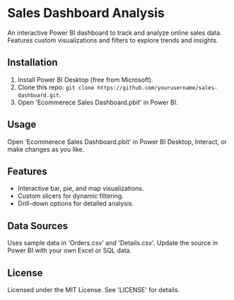 # Sales Dashboard Analysis

An interactive Power BI dashboard to track and analyze online sales data. Features custom visualizations and filters to explore trends and insights.

## Installation
1. Install Power BI Desktop (free from Microsoft).
2. Clone this repo: `git clone https://github.com/yourusername/sales-dashboard.git`.
3. Open 'Ecommerece Sales Dashboard.pbit' in Power BI.

## Usage
Open 'Ecommerece Sales Dashboard.pbit' in Power BI Desktop, Interact, or make changes as you like.

## Features
- Interactive bar, pie, and map visualizations.
- Custom slicers for dynamic filtering.
- Drill-down options for detailed analysis.

## Data Sources
Uses sample data in 'Orders.csv' and 'Details.csv'.  Update the source in Power BI with your own Excel or SQL data.

## License
Licensed under the MIT License. See 'LICENSE' for details.
